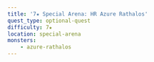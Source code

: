 ```yaml
---
title: '7★ Special Arena: HR Azure Rathalos'
quest_type: optional-quest
difficulty: 7★
location: special-arena
monsters:
    - azure-rathalos
---
```

